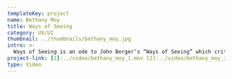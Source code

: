```yaml
---
templateKey: project
name: Bethany Moy
title: Ways of Seeing
category: UX/UI
thumbnail: ../thumbnails/bethany_moy.jpg
intro: >-
  Ways of Seeing is an ode to John Berger’s “Ways of Seeing” which critically evaluates human’s ability to see and perceive. The viewer is taken into four episodes and seven chapters of Berger’s deconstructed theories through a series of collaborative mini interactions. The site acts as an interactive archive of people’s different “ways of seeing” which viewers can continue to add to and explore.
project-link: [1]:../video/bethany_moy_1.mov [2]:../video/bethany_moy_2.mov
type: Video
---
```

